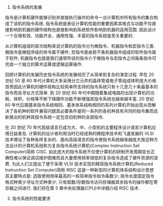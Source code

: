 1. 指令系统的发展

指令是计算机硬件能够识别并直接执行操作的命令一台计算机中所有指令的集合构成了该机的指令系统. 指令系统是表征计算机性能的重要因素其格式与功能不仅直接影响到机器的硬件结构也直接影响到系统软件影响到机器的适用范围. 因此设计一个合理有效、功能齐全、通用性强、丰富的指令系统是至关重要的.

从计算机组成的层次结构来说计算机的指令分为微指令、机器指令和宏指令三类. 微指令是微程序级的命令属于硬件; 宏指令是由若干条机器指令组成的软件指令属于软件; 机器指令也就是我们通常所说的指令介于微指令与宏指令之间每条指令可完成一个独立的算术运算或逻辑运算操作.

回顾计算机的发展历史指令系统的发展经历了从简单到复杂的演变过程. 早在 20 世纪 50 至 60 年代计算机大多采用分立元件的晶体管或电子管组成体积庞大价格昂贵因此计算机的硬件结构比较简单所支持的指令系统只有十几至几十条最基本的指令而且寻址方式简单. 到 20 世纪 60 年代中期随着集成电路的出现计算机的功耗、体积、价格等不断下降硬件功能不断增强其指令系统也越来越丰富. 20 世纪 60 年代后期基本指令系统相同、基本体系结构相同的系列计算机开始出现从而解决了各机种的软件兼容问题其必要条件是同一系列的各机种具有共同的指令集而且新推出的机种其指令系统一定包含旧机种的全部指令.

在 20 世纪 70 年代高级语言已成为大、中、小型机的主要程序设计语言计算机应用日益普及. 计算机的设计者利用当时已经成熟的微程序技术和飞速发展的 VLSI 技术增设了各种各样复杂的、面向高级语言的指令使指令系统越来越庞大按这种方法设计的计算机系统称为复杂指令系统计算机(Complex Instruction Set Computer)简称 CISC. 如此庞大的指令系统不仅使计算机的研制开发周期变长正确性难以保证调试维护困难而且大量使用频率很低的复杂指令造成了硬件资源的浪费. 为此人们又提出了便于采用 VLSI 技术实现的精简指令系统计算机(Reduced Instruction Set Computer)简称 RISC 这是一种新型的计算机体系结构设计思想其主要特点是: 选取使用频率最高的一些简单指令指令条数少; 指令长度固定指令格式种类少寻址方式种类少; 只有取数/存数指令访问存储器其余指令的操作都在寄存器之间进行. 我们将在第 5 章中央处理器(CPU)中详细介绍 RISC 技术.

2. 指令系统的性能要求
